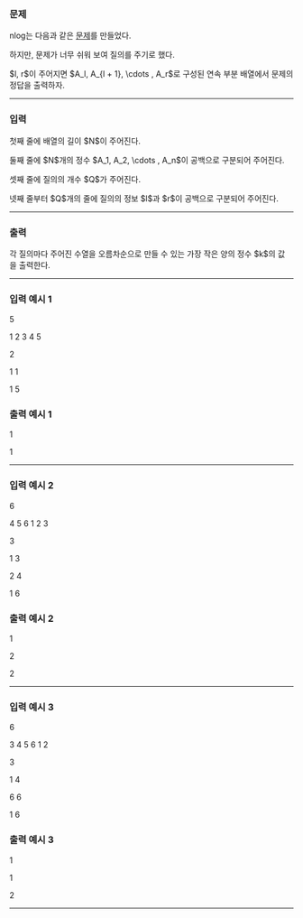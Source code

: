 ### 문제
<p>nlog는 다음과 같은 <a href="https://www.acmicpc.net/problem/22965">문제</a>를 만들었다.</p>
<p>하지만, 문제가 너무 쉬워 보여 질의를 주기로 했다.</p>
<p>$l, r$이 주어지면 $A_l, A_{l + 1}, \cdots , A_r$로 구성된 연속 부분 배열에서 문제의 정답을 출력하자.</p>
<hr/>

### 입력
<p>첫째 줄에 배열의 길이 $N$이 주어진다.</p>
<p>둘째 줄에 $N$개의 정수 $A_1, A_2, \cdots , A_n$이 공백으로 구분되어 주어진다.</p>
<p>셋째 줄에 질의의 개수 $Q$가 주어진다.</p>
<p>넷째 줄부터 $Q$개의 줄에 질의의 정보 $l$과 $r$이 공백으로 구분되어 주어진다.</p>
<hr/>

### 출력
<p>각 질의마다 주어진 수열을 오름차순으로 만들 수 있는 가장 작은 양의 정수 $k$의 값을 출력한다.</p>
<hr/>

### 입력 예시 1
5
1 2 3 4 5
2
1 1
1 5

### 출력 예시 1
1
1

<hr/>

### 입력 예시 2
6
4 5 6 1 2 3
3
1 3
2 4
1 6

### 출력 예시 2
1
2
2

<hr/>

### 입력 예시 3
6
3 4 5 6 1 2
3
1 4
6 6
1 6

### 출력 예시 3
1
1
2

<hr/>

